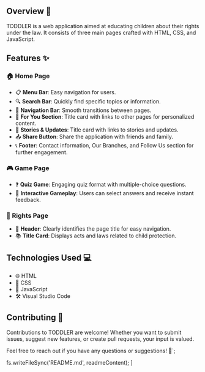 

## Overview 🧠
TODDLER is a web application aimed at educating children about their rights under the law. It consists of three main pages crafted with HTML, CSS, and JavaScript.

## Features ✨

### 🏠 Home Page
- 📋 **Menu Bar**: Easy navigation for users.
- 🔍 **Search Bar**: Quickly find specific topics or information.
- 🧭 **Navigation Bar**: Smooth transitions between pages.
- 🎯 **For You Section**: Title card with links to other pages for personalized content.
- 📖 **Stories & Updates**: Title card with links to stories and updates.
- 📤 **Share Button**: Share the application with friends and family.
- 📞 **Footer**: Contact information, Our Branches, and Follow Us section for further engagement.

### 🎮 Game Page
- ❓ **Quiz Game**: Engaging quiz format with multiple-choice questions.
- 🧩 **Interactive Gameplay**: Users can select answers and receive instant feedback.

### 📜 Rights Page
- 🧾 **Header**: Clearly identifies the page title for easy navigation.
- 📚 **Title Card**: Displays acts and laws related to child protection.

## Technologies Used 💻
- 🌐 HTML
- 🎨 CSS
- 🧠 JavaScript
- 🛠️ Visual Studio Code

## Contributing 🤝
Contributions to TODDLER are welcome! Whether you want to submit issues, suggest new features, or create pull requests, your input is valued.

Feel free to reach out if you have any questions or suggestions! 💬`;

fs.writeFileSync('README.md', readmeContent);
]
